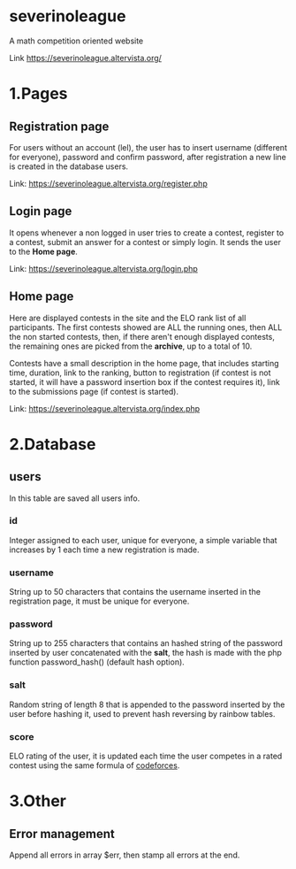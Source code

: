 # severinoleague
A math competition oriented website

Link https://severinoleague.altervista.org/

# 1.Pages 

## Registration page 
For users without an account (lel), the user has to insert username (different for everyone), password and confirm password, after registration a new line is created in the database users.

Link: https://severinoleague.altervista.org/register.php


## Login page
It opens whenever a non logged in user tries to create a contest, register to a contest, submit an answer for a contest or simply login. It sends the user to the **Home page**.

Link: https://severinoleague.altervista.org/login.php

## Home page 
Here are displayed contests in the site and the ELO rank list of all participants. The first contests showed are ALL the running ones, then ALL the non started contests, then, if there aren't enough displayed contests, the remaining ones are picked from the **archive**, up to a total of 10.

Contests have a small description in the home page, that includes starting time, duration, link to the ranking, button to registration (if contest is not started, it will have a password insertion box if the contest requires it), link to the submissions page (if contest is started).

Link: https://severinoleague.altervista.org/index.php

# 2.Database

## users
In this table are saved all users info.
### id
Integer assigned to each user, unique for everyone, a simple variable that increases by 1 each time a new registration is made.
### username
String up to 50 characters that contains the username inserted in the registration page, it must be unique for everyone.
### password
String up to 255 characters that contains an hashed string of the password inserted by user concatenated with the **salt**, the hash is made with the php function password_hash() (default hash option).
### salt
Random string of length 8 that is appended to the password inserted by the user before hashing it, used to prevent hash reversing by rainbow tables.  
### score
ELO rating of the user, it is updated each time the user competes in a rated contest using the same formula of  [codeforces](https://codeforces.com/blog/entry/20762).
# 3.Other

## Error management
Append all errors in array $err, then stamp all errors at the end.

